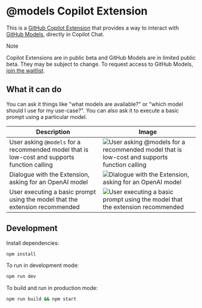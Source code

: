 # @models Copilot Extension

This is a [GitHub Copilot Extension](https://docs.github.com/en/copilot/using-github-copilot/using-extensions-to-integrate-external-tools-with-copilot-chat) that provides a way to interact with [GitHub Models](https://github.blog/news-insights/product-news/introducing-github-models/), directly in Copilot Chat.

>[!NOTE]
> Copilot Extensions are in public beta and GitHub Models are in limited public beta. They may be subject to change. To request access to GitHub Models, [join the waitlist](https://github.com/marketplace/models/waitlist).

## What it can do

You can ask it things like "what models are available?" or "which model should I use for my use-case?". You can also ask it to execute a basic prompt using a particular model.

| Description | Image |
| --- |--- |
| User asking `@models` for a recommended model that is low-cost and supports function calling | ![User asking @models for a recommended model that is low-cost and supports function calling](https://github.com/user-attachments/assets/b0c2710d-3d3e-46af-a021-864a17fb5a9c) |
| Dialogue with the Extension, asking for an OpenAI model | ![Dialogue with the Extension, asking for an OpenAI model](https://github.com/user-attachments/assets/1d042c46-895f-43f7-9ab4-2f261811c6b1) |
| User executing a basic prompt using the model that the extension recommended | ![User executing a basic prompt using the model that the extension recommended](https://github.com/user-attachments/assets/688951dc-c02d-40df-a226-c5da8900b633) |

## Development

Install dependencies:

```bash
npm install
```

To run in development mode:

```bash
npm run dev
```

To build and run in production mode:

```bash
npm run build && npm start
```
